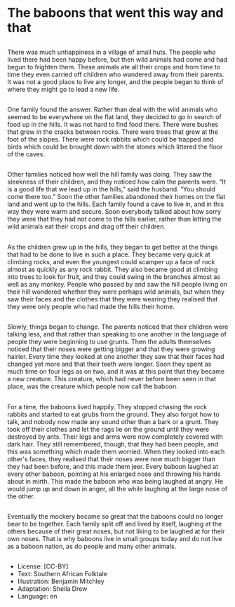 # The baboons that went this way and that

##
There was much unhappiness in a village of small huts. The people
who lived there had been happy before, but then wild animals had
come and had begun to frighten them. These animals ate all their
crops and from time to time they even carried off children who
wandered away from their parents. It was not a good place to live
any longer, and the people began to think of where they might go
to lead a new life.

##

##
One family found the answer. Rather than deal with the wild
animals who seemed to be everywhere on the flat land, they
decided to go in search of food up in the hills. It was not hard to
find food there. There were bushes that grew in the cracks
between rocks. There were trees that grew at the foot of the
slopes. There were rock rabbits which could be trapped and birds
which could be brought down with the stones which littered the
floor of the caves.

##

##
Other families noticed how well the hill family was doing. They saw
the sleekness of their children, and they noticed how calm the
parents were.
“It is a good life that we lead up in the hills,” said the husband.
“You should come there too.”
Soon the other families abandoned their homes on the flat land
and went up to the hills. Each family found a cave to live in, and in
this way they were warm and secure. Soon everybody talked about
how sorry they were that they had not come to the hills earlier,
rather than letting the wild animals eat their crops and drag off
their children.

##

##
As the children grew up in the hills, they began to get better at the
things that had to be done to live in such a place. They became
very quick at climbing rocks, and even the youngest could
scamper up a face of rock almost as quickly as any rock rabbit.
They also became good at climbing into trees to look for fruit, and
they could swing in the branches almost as well as any monkey.
People who passed by and saw the hill people living on their hill
wondered whether they were perhaps wild animals, but when they
saw their faces and the clothes that they were wearing they
realised that they were only people who had made the hills their
home.

##

##
Slowly, things began to change. The parents noticed that their
children were talking less, and that rather than speaking to one
another in the language of people they were beginning to use
grunts. Then the adults themselves noticed that their noses were
getting bigger and that they were growing hairier. Every time they
looked at one another they saw that their faces had changed yet
more and that their teeth were longer.
Soon they spent as much time on four legs as on two, and it was
at this point that they became a new creature. This creature,
which had never before been seen in that place, was the creature
which people now call the baboon.

##

##
For a time, the baboons lived happily. They stopped chasing the
rock rabbits and started to eat grubs from the ground. They also
forgot how to talk, and nobody now made any sound other than a
bark or a grunt. They took off their clothes and let the rags lie on
the ground until they were destroyed by ants. Their legs and arms
were now completely covered with dark hair.
They still remembered, though, that they had been people, and
this was something which made them worried. When they looked
into each other's faces, they realised that their noses were now
much bigger than they had been before, and this made them jeer.
Every baboon laughed at every other baboon, pointing at his
enlarged nose and throwing his hands about in mirth. This made
the baboon who was being laughed at angry. He would jump up
and down in anger, all the while laughing at the large nose of the
other.

##

##
Eventually the mockery became so great that the baboons could
no longer bear to be together. Each family split off and lived by
itself, laughing at the others because of their great noses, but not
liking to be laughed at for their own noses. That is why baboons
live in small groups today and do not live as a baboon nation, as
do people and many other animals.

##
* License: [CC-BY]
* Text: Southern African Folktale
* Illustration: Benjamin Mitchley
* Adaptation: Sheila Drew
* Language: en
